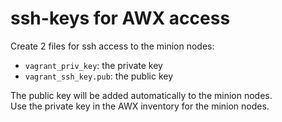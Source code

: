# ssh-keys for AWX access  

Create 2 files for ssh access to the minion nodes:  
- `vagrant_priv_key`: the private key
- `vagrant_ssh_key.pub`: the public key

The public key will be added automatically to the minion nodes.  
Use the private key in the AWX inventory for the minion nodes.